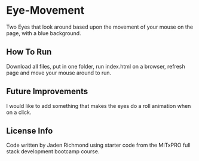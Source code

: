 # Eye-Movement
Two Eyes that look around based upon the movement of your mouse on the page, with a blue background.
## How To Run
Download all files, put in one folder, run index.html on a browser, refresh page and move your mouse around to run.
## Future Improvements
I would like to add something that makes the eyes do a roll animation when on a click.
## License Info
Code written by Jaden Richmond using starter code from the MITxPRO full stack development bootcamp course.
